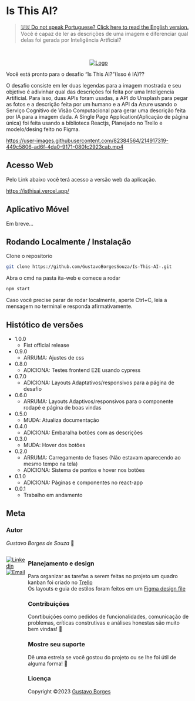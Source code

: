 # Is This AI?
><a href="https://github.com/GustavoBorgesSouza/Is-This-AI-/blob/main/README.md">🇺🇸 Do not speak Portuguese? Click here to read the English version.</a>
><br>
>Você é capaz de ler as descrições de uma imagem e diferenciar qual delas foi gerada por Inteligência Artficial?
<br>
<div align="center">

[![Logo](https://isthisai.vercel.app/static/media/IsThisAILogo.f2498a9bf14a5e65f4e8562bd2c51160.svg)](https://isthisai.vercel.app/static/media/IsThisAILogo.f2498a9bf14a5e65f4e8562bd2c51160.svg)

</div>

Você está pronto para o desafio “Is This AI?”(Isso é IA)??

O desafio consiste em ler duas legendas para a imagem mostrada e seu objetivo é adivinhar qual das descrições foi feita por uma Inteligencia Artificial.
Para isso, duas APIs foram usadas, a API do Unsplash para pegar as fotos e a descrição feita por um humano e a API da Azure usando o Serviço Cognitivo de Visão Computacional para gerar uma descrição feita por IA para a imagem dada. A Single Page Application(Aplicação de página única) foi feita usando a biblioteca Reactjs, Planejado no Trello e modelo/desing feito no Figma.


https://user-images.githubusercontent.com/82384564/214917319-449c5806-ad6f-4da0-9171-080fc2923cab.mp4



## Acesso Web

Pelo Link abaixo você terá acesso a versão web da aplicação.

https://isthisai.vercel.app/

## Aplicativo Móvel

Em breve...

## Rodando Localmente / Instalação

Clone o repositorio

```sh
git clone https://github.com/GustavoBorgesSouza/Is-This-AI-.git
```

Abra o cmd na pasta ita-web e comece a rodar

```sh
npm start
```

Caso você precise parar de rodar localmente, aperte Ctrl+C, leia a mensagem no terminal e responda afirmativamente.

## Histótico de versões 

* 1.0.0
    * Fist official release
* 0.9.0
    * ARRUMA: Ajustes de css
* 0.8.0
    * ADICIONA: Testes frontend E2E usando cypress
* 0.7.0
    * ADICIONA: Layouts Adaptativos/responsivos para a página de desafio
* 0.6.0
    * ARRUMA: Layouts Adaptivos/responsivos para o componente rodapé e página de boas vindas
* 0.5.0
    * MUDA: Atualiza documentação
* 0.4.0
    * ADICIONA: Embaralha botões com as descrições
* 0.3.0
    * MUDA: Hover dos botões
* 0.2.0
    * ARRUMA: Carregamento de frases (Não estavam aparecendo ao mesmo tempo na tela)
    * ADICIONA: Sistema de pontos e hover nos botões
* 0.1.0
    * ADICIONA: Páginas e componentes no react-app
* 0.0.1
    * Trabalho em andamento 

## Meta

### Autor

*Gustavo Borges de Souza* 🤠

<div style="display:flex;">
  
  
[![Linkedin](https://img.shields.io/badge/Linkedin-2867b2?style=for-the-badge&logo=linkedin&logoColor=white)](https://www.linkedin.com/in/gustavoborgessouza)
[![Email](https://img.shields.io/badge/Email-EA4335?style=for-the-badge&logo=gmail&logoColor=white)](mailto:sgustavo.borges10@gmail.com)
  
<div/>

### Planejamento e design
   Para organizar as tarefas a serem feitas no projeto um quadro kanban foi criado no [Trello](https://trello.com/b/psdzwJlf/project-is-this-ai) 
   <br>
   Os layouts e guia de estilos foram feitos em um [Figma design file](https://www.figma.com/file/ASH8pEhBJvMF7m7LsfdEKv/Is-This-AI?node-id=0%3A1&t=oE46OAFUlVhSFgoP-1)
   
### Contribuições
   Conrtibuições como pedidos de funcionalidades, comunicação de problemas, críticas construtivas e análises honestas são muito bem vindas! 🤝
### Mostre seu suporte
  Dê uma estrela se você gostou do projeto ou se lhe foi útil de alguma forma! 🌟
### Licença
  Copyright ©2023 [Gustavo Borges](https://github.com/GustavoBorgesSouza)
